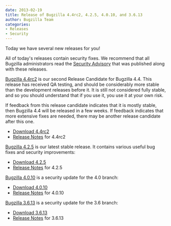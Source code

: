```yaml
---
date: 2013-02-19
title: Release of Bugzilla 4.4rc2, 4.2.5, 4.0.10, and 3.6.13
author: Bugzilla Team
categories:
- Releases
- Security
---
```


Today we have several new releases for you!

All of today's releases contain security fixes. We recommend that all Bugzilla administrators read the [Security Advisory](/security/3.6.12/) that was published along with these releases.

[Bugzilla 4.4rc2](/releases/4.4/) is our second Release Candidate for Bugzilla 4.4\. This release has received QA testing, and should be considerably more stable than the development releases before it. It is still not considered fully stable, and so you should understand that if you use it, you use it at your own risk.

If feedback from this release candidate indicates that it is mostly stable, then Bugzilla 4.4 will be released in a few weeks. If feedback indicates that more extensive fixes are needed, there may be another release candidate after this one.

*   [Download 4.4rc2](/download/#v44)
*   [Release Notes](/releases/4.4/) for 4.4rc2

[Bugzilla 4.2.5](/releases/4.2.5/) is our latest stable release. It contains various useful bug fixes and security improvements:

*   [Download 4.2.5](/download/#v42)
*   [Release Notes](/releases/4.2.5/) for 4.2.5

[Bugzilla 4.0.10](/releases/4.0.10/) is a security update for the 4.0 branch:

*   [Download 4.0.10](/download/#v40)
*   [Release Notes](/releases/4.0.10/) for 4.0.10

[Bugzilla 3.6.13](/releases/3.6.13/) is a security update for the 3.6 branch:

*   [Download 3.6.13](/download/#v36)
*   [Release Notes](/releases/3.6.13/) for 3.6.13

